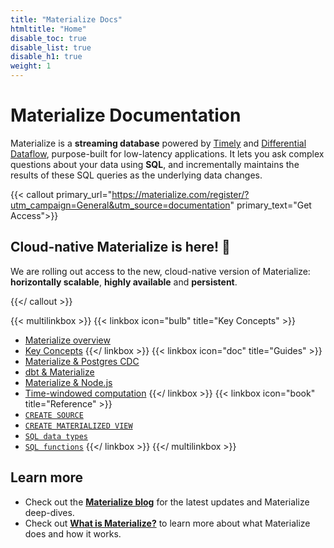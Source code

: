```yaml
---
title: "Materialize Docs"
htmltitle: "Home"
disable_toc: true
disable_list: true
disable_h1: true
weight: 1
---
```


# Materialize Documentation

Materialize is a **streaming database** powered by [Timely](https://github.com/TimelyDataflow/timely-dataflow#timely-dataflow) and [Differential Dataflow](https://github.com/timelydataflow/differential-dataflow#differential-dataflow), purpose-built for low-latency applications. It lets you ask complex questions about your data using **SQL**, and incrementally maintains the results of these SQL queries as the underlying data changes.

{{< callout primary_url="https://materialize.com/register/?utm_campaign=General&utm_source=documentation" primary_text="Get Access">}}

## Cloud-native Materialize is here! 🚀

We are rolling out access to the new, cloud-native version of Materialize: **horizontally scalable**, **highly available** and **persistent**.

{{</ callout >}}

{{< multilinkbox >}}
{{< linkbox icon="bulb" title="Key Concepts" >}}

-   [Materialize overview](/overview/what-is-materialize/)
-   [Key Concepts](/get-started/key-concepts/)
    {{</ linkbox >}}
    {{< linkbox icon="doc" title="Guides" >}}
-   [Materialize &amp; Postgres CDC](/integrations/cdc-postgres/)
-   [dbt &amp; Materialize](/integrations/dbt/)
-   [Materialize &amp; Node.js](/integrations/node-js/)
-   [Time-windowed computation](/sql/patterns/temporal-filters/)
    {{</ linkbox >}}
    {{< linkbox icon="book" title="Reference" >}}
-   [`CREATE SOURCE`](/sql/create-source/)
-   [`CREATE MATERIALIZED VIEW`](/sql/create-materialized-view/)
-   [`SQL data types`](/sql/types/)
-   [`SQL functions`](/sql/functions/)
    {{</ linkbox >}}
    {{</ multilinkbox >}}

## Learn more

-   Check out the [**Materialize blog**](https://www.materialize.com/blog/) for the latest updates and Materialize deep-dives.
-   Check out [**What is Materialize?**](./overview/what-is-materialize) to learn more about what Materialize does and how it works.
